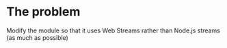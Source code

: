# The problem

Modify the module so that it uses Web Streams rather than Node.js streams (as
much as possible)
